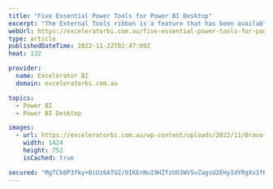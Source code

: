```yaml
---
title: "Five Essential Power Tools for Power BI Desktop"
excerpt: "The External Tools ribbon is a feature that has been available in Power BI Desktop since the July 2020 release.  This feature should be considered essential to anyone who is regularly working in the Power BI space.    In this article I recommend my top five External Tools, that I [...]Read More »"
webUrl: https://exceleratorbi.com.au/five-essential-power-tools-for-power-bi-desktop/
type: article
publishedDateTime: 2022-11-22T02:47:09Z
heat: 132

provider:
  name: Excelerator BI
  domain: exceleratorbi.com.au

topics:
  - Power BI
  - Power BI Desktop

images:
  - url: https://exceleratorbi.com.au/wp-content/uploads/2022/11/Bravo-DAX-Formatter.gif
    width: 1424
    height: 752
    isCached: true

secured: "MgTCb8P3fky+BiUz6ATU2/0IKEnNuI9HZfzUO3WVSvZagsU2EHyIdYRgXx1fKefPDWu2rK5wK9a7SBZFxZxwd2cTKSFFUXl4MLRDElFTMgOgzEMW+//p7RPvndrUGjtViD6fp2rf5rlAH43EdcKBKGC0NnSanRVayRiRgytQKTnR13henfSSjoPnpg/IncEBztLWop6fiCuC+jEtHAaSOkYC5Z9T5f4KFA281nJy5Usn7poYPGmAS+3GuXF0aButvQjlltYZFb+JjpbU5uZ3Gue731nOCRbGkTnlZAx1/ChmMMwrUEmb8h+bwj9sCQyLoPR2d5uwlLcJf3Z/XwIO7eUlEkSrcIVbcV32/fozqcY=;q7tQtHZz6HgTzvg4b8rKrg=="
---
```



